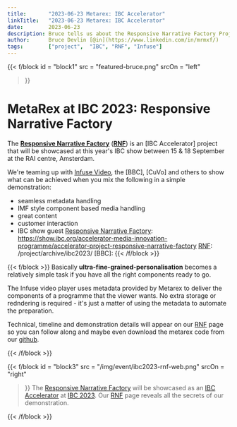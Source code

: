 ```yaml
---
title:       "2023-06-23 Metarex: IBC Accelerator"
linkTitle:   "2023-06-23 Metarex: IBC Accelerator"
date:        2023-06-23
description: Bruce tells us about the Responsive Narrative Factory Project for IBC 2023.
author:      Bruce Devlin [@in](https://www.linkedin.com/in/mrmxf/)
tags:        ["project",  "IBC", "RNF", "Infuse"]
---
```


<!-- ####################################################################### -->
{{< f/block
  id       = "block1"
  src      = "featured-bruce.png"
  srcOn    = "left"
>}}
# MetaRex at IBC 2023: Responsive Narrative Factory

The **[Responsive Narrative Factory]** (**[RNF]**) is an [IBC Accelerator] project that will
be showcased at this year's IBC show between 15 & 18 September at the RAI
centre, Amsterdam.

We're teaming up with [Infuse Video], the [BBC], [CuVo] and others to show what
can be achieved when you mix the following in a simple demonstration:

* seamless metadata handling
* IMF style component based media handling
* great content
* customer interaction
* IBC show guest
[Responsive Narrative Factory]: https://show.ibc.org/accelerator-media-innovation-programme/accelerator-project-responsive-narrative-factory
[RNF]:                          /project/archive/ibc2023/
[BBC]:
{{< /f/block >}}
<!-- ####################################################################### -->
{{< f/block  >}}
Basically **ultra-fine-grained-personalisation** becomes a relatively simple
task if you have all the right components ready to go.

The Infuse video player uses metadata provided by Metarex to deliver the
components of a programme that the viewer wants. No extra storage or redndering
is required - it's just a matter of using the metadata to automate the
preparation.

Technical, timeline and demonstration details will appear on our [RNF] page so
you can follow along and maybe even download the metarex code from our [github].

[Responsive Narrative Factory]: https://show.ibc.org/accelerator-media-innovation-programme/accelerator-project-responsive-narrative-factory
[RNF]:                          /project/archive/ibc2023/
{{< /f/block >}}
<!-- ####################################################################### -->
{{< f/block
  id       = "block3"
  src      = "/img/event/ibc2023-rnf-web.png"
  srcOn    = "right"
>}}
The [Responsive Narrative
Factory](https://show.ibc.org/accelerator-media-innovation-programme/accelerator-project-responsive-narrative-factory)
will be showcased as an [IBC
Accelerator](https://show.ibc.org/accelerator-media-innovation-programme) at
[IBC 2023](https://show.ibc.org/). Our [RNF] page reveals all
the secrets of our demonstration.


[github]:                       https://github.com/metarex-media
[IBC]:                          https://show.ibc.org/
[Infuse Video]:                 https://www.infuse.video/
[MPTS2023]:                     /blog/2023/05/04/2023-05-04-metarex-mpts-2023-may-mega-update/
[RNF]:                          /project/archive/ibc2023/
{{< /f/block >}}